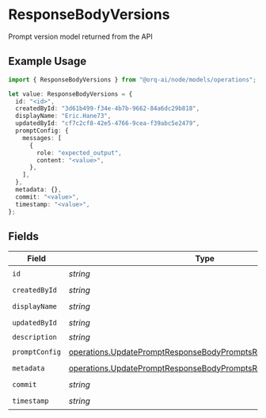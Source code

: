 # ResponseBodyVersions

Prompt version model returned from the API

## Example Usage

```typescript
import { ResponseBodyVersions } from "@orq-ai/node/models/operations";

let value: ResponseBodyVersions = {
  id: "<id>",
  createdById: "3d61b499-f34e-4b7b-9662-84a6dc29b818",
  displayName: "Eric.Hane73",
  updatedById: "cf7c2cf8-42e5-4766-9cea-f39abc5e2479",
  promptConfig: {
    messages: [
      {
        role: "expected_output",
        content: "<value>",
      },
    ],
  },
  metadata: {},
  commit: "<value>",
  timestamp: "<value>",
};
```

## Fields

| Field                                                                                                                                            | Type                                                                                                                                             | Required                                                                                                                                         | Description                                                                                                                                      |
| ------------------------------------------------------------------------------------------------------------------------------------------------ | ------------------------------------------------------------------------------------------------------------------------------------------------ | ------------------------------------------------------------------------------------------------------------------------------------------------ | ------------------------------------------------------------------------------------------------------------------------------------------------ |
| `id`                                                                                                                                             | *string*                                                                                                                                         | :heavy_check_mark:                                                                                                                               | N/A                                                                                                                                              |
| `createdById`                                                                                                                                    | *string*                                                                                                                                         | :heavy_check_mark:                                                                                                                               | N/A                                                                                                                                              |
| `displayName`                                                                                                                                    | *string*                                                                                                                                         | :heavy_check_mark:                                                                                                                               | N/A                                                                                                                                              |
| `updatedById`                                                                                                                                    | *string*                                                                                                                                         | :heavy_check_mark:                                                                                                                               | N/A                                                                                                                                              |
| `description`                                                                                                                                    | *string*                                                                                                                                         | :heavy_minus_sign:                                                                                                                               | N/A                                                                                                                                              |
| `promptConfig`                                                                                                                                   | [operations.UpdatePromptResponseBodyPromptsResponsePromptConfig](../../models/operations/updatepromptresponsebodypromptsresponsepromptconfig.md) | :heavy_check_mark:                                                                                                                               | N/A                                                                                                                                              |
| `metadata`                                                                                                                                       | [operations.UpdatePromptResponseBodyPromptsResponseMetadata](../../models/operations/updatepromptresponsebodypromptsresponsemetadata.md)         | :heavy_check_mark:                                                                                                                               | N/A                                                                                                                                              |
| `commit`                                                                                                                                         | *string*                                                                                                                                         | :heavy_check_mark:                                                                                                                               | N/A                                                                                                                                              |
| `timestamp`                                                                                                                                      | *string*                                                                                                                                         | :heavy_check_mark:                                                                                                                               | N/A                                                                                                                                              |